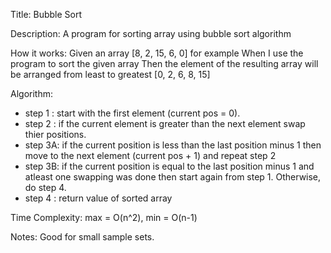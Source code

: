 Title: Bubble Sort

Description:
    A program for sorting array using bubble sort algorithm

How it works:
    Given an array [8, 2, 15, 6, 0] for example
    When I use the program to sort the given array
    Then the element of the resulting array will be arranged from least to greatest [0, 2, 6, 8, 15]

Algorithm:
- step 1 : start with the first element (current pos = 0).
- step 2 : if the current element is greater than the next element swap thier positions.
- step 3A: if the current position is less than the last position minus 1 then move to the next element (current pos + 1) and repeat step 2
- step 3B: if the current position is equal to the last position minus 1 and atleast one swapping was done then start again from step 1. Otherwise, do step 4.
- step 4 : return value of sorted array

Time Complexity: max = O(n^2), min = O(n-1)

Notes: Good for small sample sets.